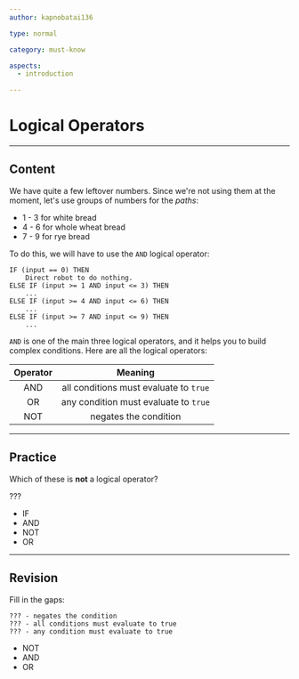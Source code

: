 ```yaml
---
author: kapnobatai136

type: normal

category: must-know

aspects:
  - introduction

---
```


# Logical Operators

---
## Content

We have quite a few leftover numbers. Since we're not using them at the moment, let's use groups of numbers for the *paths*:
- 1 - 3 for white bread
- 4 - 6 for whole wheat bread
- 7 - 9 for rye bread

To do this, we will have to use the `AND` logical operator:

```plain-text
IF (input == 0) THEN
    Direct robot to do nothing.
ELSE IF (input >= 1 AND input <= 3) THEN
    ...
ELSE IF (input >= 4 AND input <= 6) THEN
    ...
ELSE IF (input >= 7 AND input <= 9) THEN
    ...
```

`AND` is one of the main three logical operators, and it helps you to build complex conditions. Here are all the logical operators:

| Operator |                 Meaning                 |
|:--------:|:---------------------------------------:|
|    AND   |  all conditions must evaluate to `true` |
|    OR    |  any condition must evaluate to `true`  |
|    NOT   |          negates the condition          |

---
## Practice

Which of these is **not** a logical operator?

???

* IF
* AND
* NOT
* OR

---
## Revision

Fill in the gaps:

```plain-text
??? - negates the condition
??? - all conditions must evaluate to true
??? - any condition must evaluate to true
```

* NOT
* AND
* OR